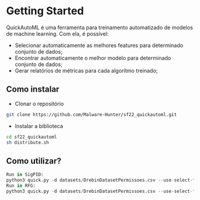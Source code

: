 # Getting Started
QuickAutoML é uma ferramenta para treinamento automatizado de modelos de machine learning. Com ela, é possível:
- Selecionar automaticamente as melhores features para determinado conjunto de dados;
- Encontrar automaticamente o melhor modelo para determinado conjunto de dados;
- Gerar relatórios de métricas para cada algoritmo treinado;

## Como instalar
* Clonar o repositório
```bash
git clone https://github.com/Malware-Hunter/sf22_quickautoml.git
```
* Instalar a biblioteca
```bash
cd sf22_quickautoml
sh distribute.sh
```

## Como utilizar?

```python
Run in SigPID:
python3 quick.py -d datasets/DrebinDatasetPermissoes.csv --use-select-features permissions
Run in RFG:
python3 quick.py -d datasets/DrebinDatasetPermissoes.csv --use-select-features api-calls
```